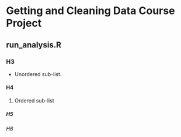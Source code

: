 # Getting and Cleaning Data Course Project

## run_analysis.R



### H3
  * Unordered sub-list. 

#### H4
  1. Ordered sub-list

##### H5


###### H6
